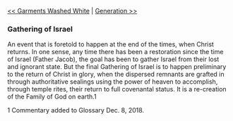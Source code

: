 [<< Garments Washed White](Garments%20Washed%20White)  |  [Generation >>](Generation)

### Gathering of Israel
An event that is foretold to happen at the end of the times, when Christ returns. In one sense, any time there has been a restoration since the time of Israel (Father Jacob), the goal has been to gather Israel from their lost and ignorant state. But the final Gathering of Israel is to happen preliminary to the return of Christ in glory, when the dispersed remnants are grafted in through authoritative sealings using the power of heaven to accomplish, through temple rites, their return to full covenantal status. It is a re-creation of the Family of God on earth.1



1 Commentary added to Glossary Dec. 8, 2018.